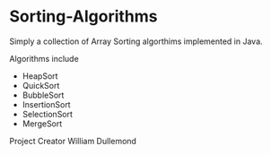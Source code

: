 # Sorting-Algorithms

Simply a collection of Array Sorting algorthims implemented in Java.

Algorithms include 
- HeapSort
- QuickSort
- BubbleSort
- InsertionSort
- SelectionSort 
- MergeSort

Project Creator
William Dullemond
